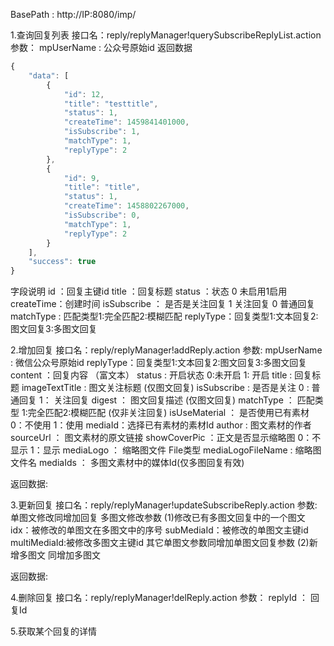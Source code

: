 BasePath : http://IP:8080/imp/

1.查询回复列表
接口名：reply/replyManager!querySubscribeReplyList.action
参数：
mpUserName : 公众号原始id
返回数据
``` javascript
{
    "data": [
        {
            "id": 12,
            "title": "testtitle",
            "status": 1,
            "createTime": 1459841401000,
            "isSubscribe": 1,
            "matchType": 1,
            "replyType": 2
        },
        {
            "id": 9,
            "title": "title",
            "status": 1,
            "createTime": 1458802267000,
            "isSubscribe": 0,
            "matchType": 1,
            "replyType": 2
        }
    ],
    "success": true
}
```
字段说明
id ：回复主键id title ：回复标题 status ：状态 0 未启用1启用 createTime：创建时间 isSubscribe ： 是否是关注回复 1 关注回复 0 普通回复 matchType : 匹配类型1:完全匹配2:模糊匹配  replyType：回复类型1:文本回复2:图文回复3:多图文回复

2.增加回复
接口名：reply/replyManager!addReply.action
参数:
mpUserName : 微信公众号原始id
replyType：回复类型1:文本回复2:图文回复3:多图文回复
content ：回复内容 （富文本）
status : 开启状态 0:未开启 1: 开启
title : 回复标题
imageTextTitle : 图文关注标题 (仅图文回复)
isSubscribe : 是否是关注 0 : 普通回复 1： 关注回复
digest ： 图文回复描述  (仅图文回复)
matchType ： 匹配类型 1:完全匹配2:模糊匹配 (仅非关注回复)
isUseMaterial ： 是否使用已有素材 0：不使用 1：使用
mediaId：选择已有素材的素材Id 
author : 图文素材的作者
sourceUrl ： 图文素材的原文链接 
showCoverPic ：正文是否显示缩略图 0：不显示 1：显示
mediaLogo ： 缩略图文件 File类型
mediaLogoFileName : 缩略图文件名
mediaIds ： 多图文素材中的媒体Id(仅多图回复有效)

返回数据:


3.更新回复
接口名：reply/replyManager!updateSubscribeReply.action
参数:
单图文修改同增加回复
多图文修改参数
(1)修改已有多图文回复中的一个图文
idx：被修改的单图文在多图文中的序号
subMediaId：被修改的单图文主键id
multiMediaId:被修改多图文主键id
其它单图文参数同增加单图文回复参数
(2)新增多图文
同增加多图文

返回数据:

4.删除回复
接口名：reply/replyManager!delReply.action
参数：
replyId ： 回复Id

5.获取某个回复的详情

